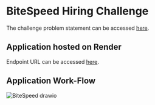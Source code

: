 # BiteSpeed Hiring Challenge

The challenge problem statement can be accessed <a href='https://drive.google.com/file/d/1m57CORq21t0T4EObYu2NqSWBVIP4uwxO/view' target="_blank">here</a>.

## Application hosted on Render

Endpoint URL can be accessed <a href='https://bitespeed-challenge.onrender.com/identify' target="_blank">here</a>.

## Application Work-Flow
![BiteSpeed drawio](https://github.com/ThisMonkeysGoneToHeaven/BiteSpeed-Challenge/assets/32913413/ecf7423b-3509-46a2-b25f-40f2e963afad)

